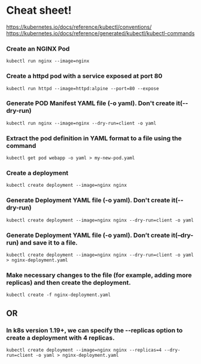 # Cheat sheet!
https://kubernetes.io/docs/reference/kubectl/conventions/ <br>
https://kubernetes.io/docs/reference/generated/kubectl/kubectl-commands

### Create an NGINX Pod

`kubectl run nginx --image=nginx`

### Create a httpd pod with a service exposed at port 80
`kubectl run httpd --image=httpd:alpine --port=80 --expose`

### Generate POD Manifest YAML file (-o yaml). Don't create it(--dry-run)

`kubectl run nginx --image=nginx --dry-run=client -o yaml`

### Extract the pod definition in YAML format to a file using the command

`kubectl get pod webapp -o yaml > my-new-pod.yaml`

### Create a deployment

`kubectl create deployment --image=nginx nginx`

### Generate Deployment YAML file (-o yaml). Don't create it(--dry-run)

`kubectl create deployment --image=nginx nginx --dry-run=client -o yaml`

### Generate Deployment YAML file (-o yaml). Don’t create it(–dry-run) and save it to a file.

`kubectl create deployment --image=nginx nginx --dry-run=client -o yaml > nginx-deployment.yaml`

### Make necessary changes to the file (for example, adding more replicas) and then create the deployment.

`kubectl create -f nginx-deployment.yaml`


## OR

### In k8s version 1.19+, we can specify the --replicas option to create a deployment with 4 replicas.

`kubectl create deployment --image=nginx nginx --replicas=4 --dry-run=client -o yaml > nginx-deployment.yaml`
